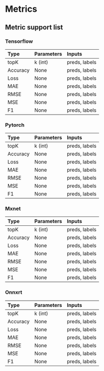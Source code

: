 Metrics
========================

## Metric support list

### Tensorflow

| Type                  | Parameters        | Inputs          |
| :------               | :------           | :------         |
| topK                  | k (int)           | preds, labels   |
| Accuracy              | None              | preds, labels   |
| Loss                  | None              | preds, labels   |
| MAE                   | None              | preds, labels   |
| RMSE                  | None              | preds, labels   |
| MSE                   | None              | preds, labels   |
| F1                    | None              | preds, labels   |


### Pytorch

| Type                  | Parameters        | Inputs          |
| :------               | :------           | :------         |
| topK                  | k (int)           | preds, labels   |
| Accuracy              | None              | preds, labels   |
| Loss                  | None              | preds, labels   |
| MAE                   | None              | preds, labels   |
| RMSE                  | None              | preds, labels   |
| MSE                   | None              | preds, labels   |
| F1                    | None              | preds, labels   |


### Mxnet

| Type                  | Parameters        | Inputs          |
| :------               | :------           | :------         |
| topK                  | k (int)           | preds, labels   |
| Accuracy              | None              | preds, labels   |
| Loss                  | None              | preds, labels   |
| MAE                   | None              | preds, labels   |
| RMSE                  | None              | preds, labels   |
| MSE                   | None              | preds, labels   |
| F1                    | None              | preds, labels   |



### Onnxrt
| Type                  | Parameters        | Inputs          |
| :------               | :------           | :------         |
| topK                  | k (int)           | preds, labels   |
| Accuracy              | None              | preds, labels   |
| Loss                  | None              | preds, labels   |
| MAE                   | None              | preds, labels   |
| RMSE                  | None              | preds, labels   |
| MSE                   | None              | preds, labels   |
| F1                    | None              | preds, labels   |


